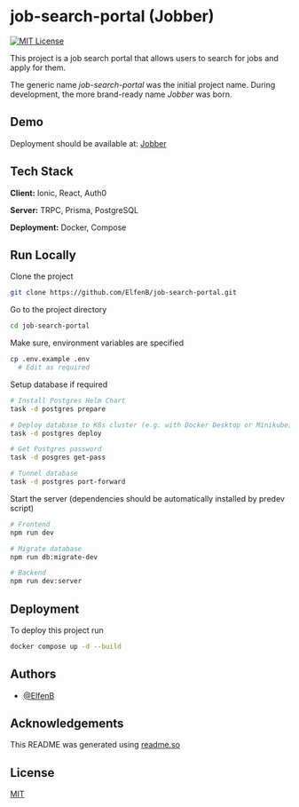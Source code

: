 
# job-search-portal (Jobber)

[![MIT License](https://img.shields.io/badge/License-MIT-green.svg)](https://choosealicense.com/licenses/mit/)

This project is a job search portal that allows users to search for jobs and apply for them.

The generic name *job-search-portal* was the initial project name. During development, the more brand-ready name *Jobber* was born.

## Demo

Deployment should be available at: [Jobber](https://jobber.benelfen.com)

## Tech Stack

**Client:** Ionic, React, Auth0

**Server:** TRPC, Prisma, PostgreSQL

**Deployment:** Docker, Compose

## Run Locally

Clone the project

```bash
git clone https://github.com/ElfenB/job-search-portal.git
```

Go to the project directory

```bash
cd job-search-portal
```

Make sure, environment variables are specified

```bash
cp .env.example .env
  # Edit as required
```

Setup database if required

```bash
# Install Postgres Helm Chart
task -d postgres prepare

# Deploy database to K8s cluster (e.g. with Docker Desktop or Minikube)
task -d postgres deploy

# Get Postgres password
task -d posgres get-pass

# Tunnel database
task -d postgres port-forward
```

Start the server (dependencies should be automatically installed by predev script)

```bash
# Frontend
npm run dev

# Migrate database
npm run db:migrate-dev

# Backend
npm run dev:server
```

## Deployment

To deploy this project run

```bash
docker compose up -d --build
```

## Authors

- [@ElfenB](https://www.github.com/ElfenB)

## Acknowledgements

This README was generated using [readme.so](https://readme.so/)

## License

[MIT](https://choosealicense.com/licenses/mit/)
